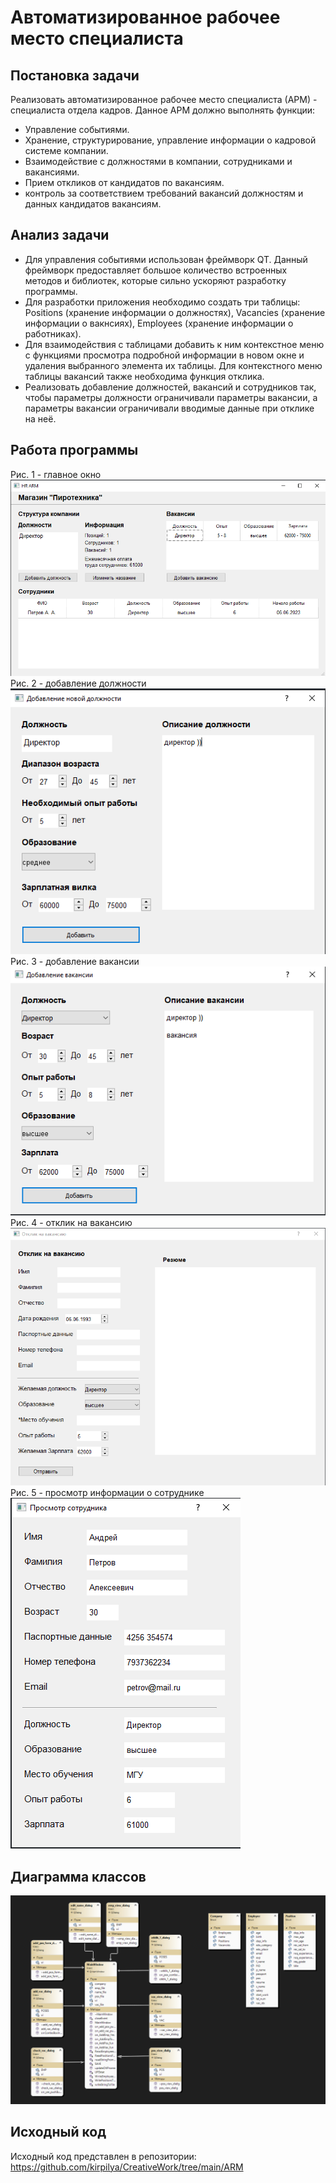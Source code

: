 # Автоматизированное рабочее место специалиста
## Постановка задачи
Реализовать автоматизированное рабочее место специалиста (АРМ) - специалиста отдела кадров. Данное АРМ должно выполнять функции:
 - Управление событиями.
 - Хранение, структурирование, управление информации о кадровой системе компании.
 - Взаимодействие с должностями в компании, сотрудниками и вакансиями.
 - Прием откликов от кандидатов по вакансиям.
 - контроль за соответствием требований вакансий должностям и данных кандидатов вакансиям.
## Анализ задачи
 - Для управления событиями использован фреймворк QT. Данный фреймворк предоставляет большое количество встроенных методов и библиотек, которые сильно ускоряют разработку программы.
 - Для разработки приложения необходимо создать три таблицы: Positions (хранение информации о должностях), Vacancies (хранение информации о вакнсиях), Employees (хранение информации о работниках).
 - Для взаимодействия с таблицами добавить к ним контекстное меню с функциями просмотра подробной информации в новом окне и удаления выбранного элемента их таблицы. Для контекстного меню таблицы вакансий также необходима функция отклика.
 - Реализовать добавление должностей, вакансий и сотрудников так, чтобы параметры должности ограничивали параметры вакансии, а параметры вакансии ограничивали вводимые данные при отклике на неё.
## Работа программы
Рис. 1 - главное окно
![Рис. 1 - главное окно](https://github.com/kirpilya/CreativeWork/blob/main/reports/img/1.png)
Рис. 2 - добавление должности
![](https://github.com/kirpilya/CreativeWork/blob/main/reports/img/2.png)
Рис. 3 - добавление вакансии
![](https://github.com/kirpilya/CreativeWork/blob/main/reports/img/3.png)
Рис. 4 - отклик на вакансию
![](https://github.com/kirpilya/CreativeWork/blob/main/reports/img/4.png)
Рис. 5 - просмотр информации о сотруднике
![](https://github.com/kirpilya/CreativeWork/blob/main/reports/img/5.png)
## Диаграмма классов
![](https://github.com/kirpilya/CreativeWork/blob/main/reports/img/6.png)
## Исходный код
Исходный код представлен в репозитории: https://github.com/kirpilya/CreativeWork/tree/main/ARM
